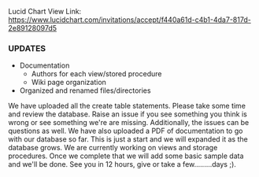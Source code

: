 Lucid Chart View Link: https://www.lucidchart.com/invitations/accept/f440a61d-c4b1-4da7-817d-2e89128097d5

### UPDATES
- Documentation
  - Authors for each view/stored procedure
  - Wiki page organization
- Organized and renamed files/directories

We have uploaded all the create table statements. Please take some time and review the database. Raise an issue if you see
something you think is wrong or see something we're are missing. Additionally, the issues can be questions as well.
We have also uploaded a PDF of documentation to go with our database so far. This is just a start and we will expanded it
as the database grows. We are currently working on views and storage procedures. Once we complete that we will add some
basic sample data and we'll be done. See you in 12 hours, give or take a few.........days ;).

